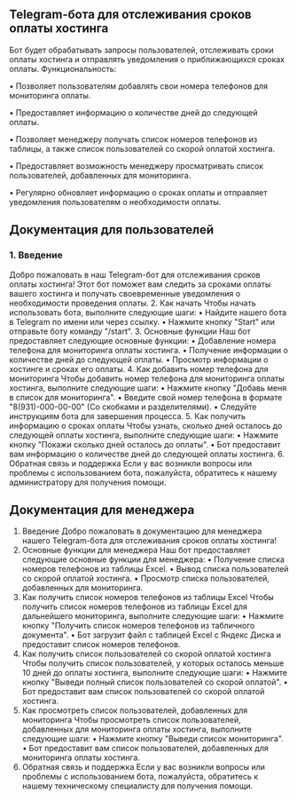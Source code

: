## Telegram-бота для отслеживания сроков оплаты хостинга

Бот будет обрабатывать запросы пользователей, отслеживать сроки оплаты хостинга и отправлять уведомления о приближающихся сроках оплаты.
Функциональность:

•	Позволяет пользователям добавлять свои номера телефонов для мониторинга оплаты.

•	Предоставляет информацию о количестве дней до следующей оплаты.

•	Позволяет менеджеру получать список номеров телефонов из таблицы, а также список пользователей со скорой оплатой хостинга.

•	Предоставляет возможность менеджеру просматривать список пользователей, добавленных для мониторинга.

•	Регулярно обновляет информацию о сроках оплаты и отправляет уведомления пользователям о необходимости оплаты.

## Документация для пользователей
### 1. Введение
Добро пожаловать в наш Telegram-бот для отслеживания сроков оплаты хостинга! Этот бот поможет вам следить за сроками оплаты вашего хостинга и получать своевременные уведомления о необходимости проведения оплаты.
2. Как начать
Чтобы начать использовать бота, выполните следующие шаги:
•	Найдите нашего бота в Telegram по имени или через ссылку.
•	Нажмите кнопку "Start" или отправьте боту команду "/start".
3. Основные функции
Наш бот предоставляет следующие основные функции:
•	Добавление номера телефона для мониторинга оплаты хостинга.
•	Получение информации о количестве дней до следующей оплаты.
•	Просмотр информации о хостинге и сроках его оплаты.
4. Как добавить номер телефона для мониторинга
Чтобы добавить номер телефона для мониторинга оплаты хостинга, выполните следующие шаги:
•	Нажмите кнопку "Добавь меня в список для мониторинга".
•	Введите свой номер телефона в формате "8(931)-000-00-00" (Со скобками и разделителями).
•	Следуйте инструкциям бота для завершения процесса.
5. Как получить информацию о сроках оплаты
Чтобы узнать, сколько дней осталось до следующей оплаты хостинга, выполните следующие шаги:
•	Нажмите кнопку "Покажи сколько дней осталось до оплаты".
•	Бот предоставит вам информацию о количестве дней до следующей оплаты хостинга.
6. Обратная связь и поддержка
Если у вас возникли вопросы или проблемы с использованием бота, пожалуйста, обратитесь к нашему администратору для получения помощи.

## Документация для менеджера
1. Введение
Добро пожаловать в документацию для менеджера нашего Telegram-бота для отслеживания сроков оплаты хостинга!
2. Основные функции для менеджера
Наш бот предоставляет следующие основные функции для менеджера:
•	Получение списка номеров телефонов из таблицы Excel.
•	Вывод списка пользователей со скорой оплатой хостинга.
•	Просмотр списка пользователей, добавленных для мониторинга.
3. Как получить список номеров телефонов из таблицы Excel
Чтобы получить список номеров телефонов из таблицы Excel для дальнейшего мониторинга, выполните следующие шаги:
•	Нажмите кнопку "Получить список номеров телефонов из табличного документа".
•	Бот загрузит файл с таблицей Excel с Яндекс Диска и предоставит список номеров телефонов.
4. Как получить список пользователей со скорой оплатой хостинга
Чтобы получить список пользователей, у которых осталось меньше 10 дней до оплаты хостинга, выполните следующие шаги:
•	Нажмите кнопку "Выведи полный список пользователей со скорой оплатой".
•	Бот предоставит вам список пользователей со скорой оплатой хостинга.
5. Как просмотреть список пользователей, добавленных для мониторинга
Чтобы просмотреть список пользователей, добавленных для мониторинга оплаты хостинга, выполните следующие шаги:
•	Нажмите кнопку "Выведи список мониторинга".
•	Бот предоставит вам список пользователей, добавленных для мониторинга оплаты хостинга.
6. Обратная связь и поддержка
Если у вас возникли вопросы или проблемы с использованием бота, пожалуйста, обратитесь к нашему техническому специалисту для получения помощи.
